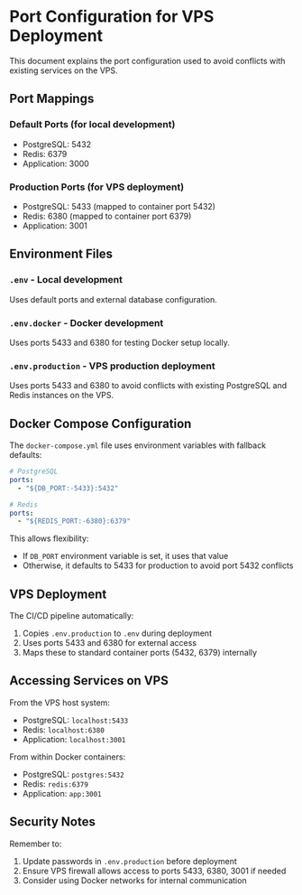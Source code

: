 # Port Configuration for VPS Deployment

This document explains the port configuration used to avoid conflicts with existing services on the VPS.

## Port Mappings

### Default Ports (for local development)
- PostgreSQL: 5432
- Redis: 6379
- Application: 3000

### Production Ports (for VPS deployment)
- PostgreSQL: 5433 (mapped to container port 5432)
- Redis: 6380 (mapped to container port 6379)
- Application: 3001

## Environment Files

### `.env` - Local development
Uses default ports and external database configuration.

### `.env.docker` - Docker development
Uses ports 5433 and 6380 for testing Docker setup locally.

### `.env.production` - VPS production deployment
Uses ports 5433 and 6380 to avoid conflicts with existing PostgreSQL and Redis instances on the VPS.

## Docker Compose Configuration

The `docker-compose.yml` file uses environment variables with fallback defaults:

```yaml
# PostgreSQL
ports:
  - "${DB_PORT:-5433}:5432"

# Redis  
ports:
  - "${REDIS_PORT:-6380}:6379"
```

This allows flexibility:
- If `DB_PORT` environment variable is set, it uses that value
- Otherwise, it defaults to 5433 for production to avoid port 5432 conflicts

## VPS Deployment

The CI/CD pipeline automatically:
1. Copies `.env.production` to `.env` during deployment
2. Uses ports 5433 and 6380 for external access
3. Maps these to standard container ports (5432, 6379) internally

## Accessing Services on VPS

From the VPS host system:
- PostgreSQL: `localhost:5433`
- Redis: `localhost:6380`  
- Application: `localhost:3001`

From within Docker containers:
- PostgreSQL: `postgres:5432`
- Redis: `redis:6379`
- Application: `app:3001`

## Security Notes

Remember to:
1. Update passwords in `.env.production` before deployment
2. Ensure VPS firewall allows access to ports 5433, 6380, 3001 if needed
3. Consider using Docker networks for internal communication
